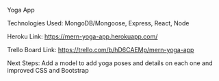 Yoga App

Technologies Used:
    MongoDB/Mongoose, Express, React, Node

Heroku Link:
    https://mern-yoga-app.herokuapp.com/

Trello Board Link:
    https://trello.com/b/hD6CAEMp/mern-yoga-app

Next Steps:
    Add a model to add yoga poses and details on each one and improved CSS and Bootstrap